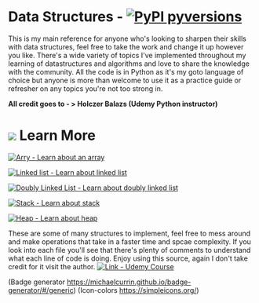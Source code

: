 # Data Structures - [![PyPI pyversions](https://img.shields.io/pypi/pyversions/ansicolortags.svg)](https://pypi.python.org/pypi/ansicolortags/)
This is my main reference for anyone who's looking to sharpen their skills with data structures, feel free to take the work and 
change it up however you like. There's a wide variety of topics I've implemented throughout my learning of datastructures and algorithms and love to
share the knowledge with the community. All the code is in Python as it's my goto language of choice but anyone is more than welcome
to use it as a practice guide or refresher on any topics you're not too strong in.

**All credit goes to - > Holczer Balazs (Udemy Python instructor)**


# <img src="https://img.icons8.com/external-those-icons-lineal-color-those-icons/24/000000/external-brain-medical-healthcare-those-icons-lineal-color-those-icons.png"/> Learn More

[![Arry - Learn about an array](https://img.shields.io/badge/Arry-Learn_about_an_array-00A1E9?style=for-the-badge)](https://github.com/EdrisaJobe/DataStructures/tree/main/Array)

[![Linked list - Learn about linked list](https://img.shields.io/badge/Linked_list-Learn_about_linked_list-0ABF53?style=for-the-badge)](https://github.com/EdrisaJobe/DataStructures/tree/main/LinkedLists)

[![Doubly Linked List - Learn about doubly linked list](https://img.shields.io/badge/Doubly_Linked_List-Learn_about_doubly_linked_list-00B388?style=for-the-badge)](https://github.com/EdrisaJobe/DataStructures/tree/main/LinkedLists)

[![Stack - Learn about stack](https://img.shields.io/badge/Stack-Learn_about_stack-F46D01?style=for-the-badge)](https://github.com/EdrisaJobe/DataStructures/tree/main/Stack)

[![Heap - Learn about heap](https://img.shields.io/badge/Heap-Learn_about_heap-9999FF?style=for-the-badge)](https://github.com/EdrisaJobe/DataStructures/tree/main/Heap)

These are some of many structures to implement, feel free to mess around and make operations that take in a faster time and spcae complexity. 
If you look into each file you'll see that there's plenty of comments to understand what each line of code is doing. Enjoy using this source, again I don't take 
credit for it visit the author. [![Link - Udemy Course](https://img.shields.io/badge/Link-Udemy_Course-0099e5)](https://www.udemy.com/course/algorithms-and-data-structures-in-python/)

(Badge generator https://michaelcurrin.github.io/badge-generator/#/generic)
(Icon-colors https://simpleicons.org/)
